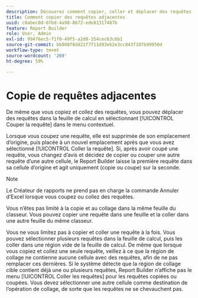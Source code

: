 ```yaml
---
description: Découvrez comment copier, coller et déplacer des requêtes vers une autre partie de la feuille de calcul.
title: Comment copier des requêtes adjacentes
uuid: c8abec0d-6fbd-4a98-8672-ede81317487b
feature: Report Builder
role: User, Admin
exl-id: 99476ec5-f1f0-49f5-a2d8-354cec63c6b1
source-git-commit: bb908f8dd21f7f11d93eb2e3cc843f107b99950d
workflow-type: tm+mt
source-wordcount: '269'
ht-degree: 59%

---
```


# Copie de requêtes adjacentes

De même que vous copiez et collez des requêtes, vous pouvez déplacer des requêtes dans la feuille de calcul en sélectionnant [!UICONTROL Couper la requête] dans le menu contextuel.

Lorsque vous coupez une requête, elle est supprimée de son emplacement d’origine, puis placée à un nouvel emplacement après que vous avez sélectionné [!UICONTROL Coller la requête]. Si, après avoir coupé une requête, vous changez d’avis et décidez de copier ou couper une autre requête d’une autre cellule, le Report Builder laisse la première requête dans sa cellule d’origine et agit uniquement (copie ou coupe) sur la seconde.

>[!NOTE]
>
>Le Créateur de rapports ne prend pas en charge la commande Annuler d’Excel lorsque vous coupez ou collez des requêtes.

Vous n’êtes pas limité à la copie et au collage dans la même feuille du classeur. Vous pouvez copier une requête dans une feuille et la coller dans une autre feuille du même classeur.

Vous ne vous limitez pas à copier et coller une requête à la fois. Vous pouvez sélectionner plusieurs requêtes dans la feuille de calcul, puis les coller dans une région vide de la feuille de calcul. De même que lorsque vous copiez et collez une seule requête, veillez à ce que la région de collage ne contienne aucune cellule avec des requêtes, afin de ne pas remplacer ces dernières. Si le système détecte que la région de collage cible contient déjà une ou plusieurs requêtes, Report Builder n’affiche pas le menu [!UICONTROL Coller les requêtes] pour les requêtes copiées ou coupées. Vous devez sélectionner une autre cellule comme destination de l’opération de collage, de sorte que les requêtes ne se chevauchent pas.
